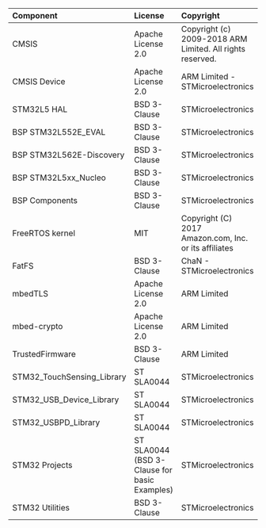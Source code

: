 | Component                       | License              | Copyright |
|:---------                       |:-------              |:----------|
| CMSIS                           | Apache License 2.0   | Copyright (c) 2009-2018 ARM Limited. All rights reserved. |
| CMSIS Device                    | Apache License 2.0   | ARM Limited - STMicroelectronics |
| STM32L5 HAL                     | BSD 3-Clause         | STMicroelectronics |
| BSP STM32L552E_EVAL             | BSD 3-Clause         | STMicroelectronics |
| BSP STM32L562E-Discovery        | BSD 3-Clause         | STMicroelectronics |
| BSP STM32L5xx_Nucleo            | BSD 3-Clause         | STMicroelectronics |
| BSP Components                  | BSD 3-Clause         | STMicroelectronics |
| FreeRTOS kernel                 | MIT                  | Copyright (C) 2017 Amazon.com, Inc. or its affiliates |
| FatFS                           | BSD 3-Clause         | ChaN - STMicroelectronics |
| mbedTLS                         | Apache License 2.0   | ARM Limited |
| mbed-crypto                     | Apache License 2.0   | ARM Limited |
| TrustedFirmware                 | BSD 3-Clause         | ARM Limited |
| STM32_TouchSensing_Library      | ST SLA0044           | STMicroelectronics |
| STM32_USB_Device_Library        | ST SLA0044           | STMicroelectronics |
| STM32_USBPD_Library             | ST SLA0044           | STMicroelectronics |
| STM32 Projects                  | ST SLA0044 (BSD 3-Clause for basic Examples) | STMicroelectronics |
| STM32 Utilities                 | BSD 3-Clause         | STMicroelectronics |